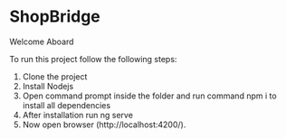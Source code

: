 # ShopBridge

Welcome Aboard

To run this project follow the following steps:
1. Clone the project
2. Install Nodejs
3. Open command prompt inside the folder and run command npm i to install all dependencies
4. After installation run ng serve
5. Now open browser (http://localhost:4200/).
